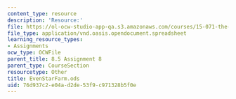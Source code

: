 ```yaml
---
content_type: resource
description: 'Resource:'
file: https://ol-ocw-studio-app-qa.s3.amazonaws.com/courses/15-071-the-analytics-edge-spring-2017/76d937c2e04ad2de53f9c971328b5f0e_EvenStarFarm.ods
file_type: application/vnd.oasis.opendocument.spreadsheet
learning_resource_types:
- Assignments
ocw_type: OCWFile
parent_title: 8.5 Assignment 8
parent_type: CourseSection
resourcetype: Other
title: EvenStarFarm.ods
uid: 76d937c2-e04a-d2de-53f9-c971328b5f0e
---
```

